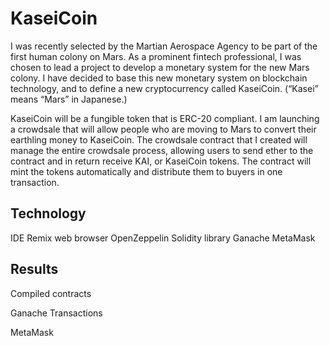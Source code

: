 # KaseiCoin
I was recently selected by the Martian Aerospace Agency to be part of the first human colony on Mars. As a prominent fintech professional, I was chosen to lead a project to develop a monetary system for the new Mars colony. I have decided to base this new monetary system on blockchain technology, and to define a new cryptocurrency called KaseiCoin. (“Kasei” means “Mars” in Japanese.)

KaseiCoin will be a fungible token that is ERC-20 compliant. I am launching a crowdsale that will allow people who are moving to Mars to convert their earthling money to KaseiCoin.
The crowdsale contract that I created will manage the entire crowdsale process, allowing users to send ether to the contract and in return receive KAI, or KaseiCoin tokens. The contract will mint the tokens automatically and distribute them to buyers in one transaction.

## Technology

IDE Remix web browser
OpenZeppelin Solidity library
Ganache 
MetaMask

## Results
Compiled contracts
![]()

Ganache Transactions
![]()

MetaMask
![]()
